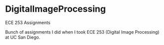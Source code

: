 # DigitalImageProcessing
ECE 253 Assignments

Bunch of assignments I did when I took ECE 253 (Digital Image Processing) at UC San Diego.
